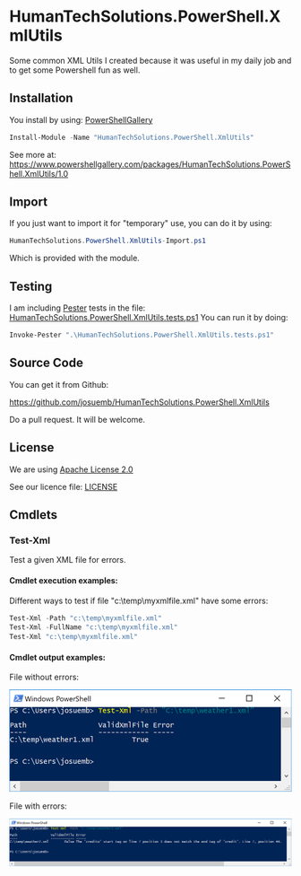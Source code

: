 # HumanTechSolutions.PowerShell.XmlUtils
Some common XML Utils I created because it was useful in my daily job and to get some Powershell fun as well.
## Installation
You install by using:
[PowerShellGallery](https://www.powershellgallery.com/)
```powershell
Install-Module -Name "HumanTechSolutions.PowerShell.XmlUtils"
```
See more at:
https://www.powershellgallery.com/packages/HumanTechSolutions.PowerShell.XmlUtils/1.0
## Import
If you just want to import it for "temporary" use, you can do it by using:
```powershell
HumanTechSolutions.PowerShell.XmlUtils-Import.ps1
```
Which is provided with the module.
## Testing
I am including [Pester](https://github.com/pester/Pester/) tests in the file: [HumanTechSolutions.PowerShell.XmlUtils.tests.ps1](https://github.com/josuemb/HumanTechSolutions.PowerShell.XmlUtils/blob/master/HumanTechSolutions.PowerShell.XmlUtils/Tests/HumanTechSolutions.PowerShell.XmlUtils.tests.ps1)
You can run it by doing:
```powershell
Invoke-Pester ".\HumanTechSolutions.PowerShell.XmlUtils.tests.ps1"
```
## Source Code
You can get it from Github:

https://github.com/josuemb/HumanTechSolutions.PowerShell.XmlUtils

Do a pull request. It will be welcome.
## License
We are using [Apache License 2.0](http://www.apache.org/licenses/LICENSE-2.0)

See our licence file:
[LICENSE](https://github.com/josuemb/HumanTechSolutions.PowerShell.XmlUtils/blob/master/LICENSE)
## Cmdlets
### Test-Xml
Test a given XML file for errors.
#### Cmdlet execution examples:
Different ways to test if file "c:\temp\myxmlfile.xml" have some errors:
```powershell
Test-Xml -Path "c:\temp\myxmlfile.xml"
Test-Xml -FullName "c:\temp\myxmlfile.xml"
Test-Xml "c:\temp\myxmlfile.xml"
```
#### Cmdlet output examples:
File without errors:

![file without errors output](doc/readme/test-xml-without-errors.png)

File with errors:

![file with errors output](doc/readme/test-xml-with-errors.png)
